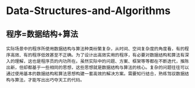 # Data-Structures-and-Algorithms

## 程序=数据结构+算法

    实际场景中的程序所使用数据结构与算法种类纷繁复杂，从时间、空间复杂度的角度看，有的程序高效、有的程序低效甚至不正确。为了设计出高效实用的程序，有必要对数据结构和算法有深入的理解，这也是程序员的内功所在。虽然实际中的问题、方案、框架等等都在不断迭代，推陈出新，但却都基于一些相同的思想，这些思想就是数据结构与算法的核心。复杂的问题往往可以通过使用基本的数据结构和算法思想构建一套高效的解决方案。需要知行结合，熟练驾驭数据结构与算法，才能写出出巧夺天工的代码。
